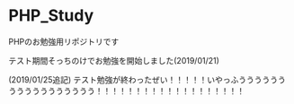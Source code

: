 # PHP_Study
PHPのお勉強用リポジトリです

テスト期間そっちのけでお勉強を開始しました(2019/01/21)

(2019/01/25追記)
テスト勉強が終わったぜい！！！！！いやっふううううううううううううううううう！！！！！！！！！！！！！！！！！！！
